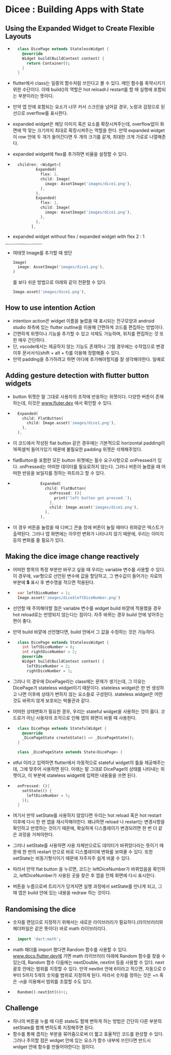 # Dicee : Building Apps with State

## Using the Expanded Widget to Create Flexible Layouts

- ```dart
    class DicePage extends StatelessWidget {
      @override
      Widget build(BuildContext context) {
        return Container();
      }
    }
    ```

- flutter에서 class는 일종의 함수처럼 쓰인다고 볼 수 있다. 메인 함수를 축약시키기 위한 수단이다. 이때 build()의 역할은 hot reload나 restart를 할 때 실행에 포함되는 부분이라는 뜻이다.

- 만약 앱 안에 포함되는 요소가 너무 커서 스크린을 넘어갈 경우, 노랑과 검정으로 된 선으로 overflow를 표시한다.

- expanded widget은 해당 이미지 혹은 요소를 확장시켜주는데, overflow없이 화면에 딱 맞는 크기까지 최대로 확장시켜주는 역할을 한다. 만약 expanded widget이 row 안에 두 개가 들어간다면 두 개의 크기를 같게, 최대한 크게 가로로 나열해준다.

- expanded widget에 flex를 추가하면 비율을 설정할 수 있다.

- ```dart
    children: <Widget>[
            Expanded(
              flex: 2,
              child: Image(  
                image: AssetImage('images/dice1.png'),
              ),
            ),
            Expanded(
              flex: 1,
              child: Image(  
                image: AssetImage('images/dice1.png'),
              ),
            ),
          ],
    ```

- expanded widget without flex / expanded widget with flex 2 : 1

<img src="C:\Users\KangDain\Documents\카카오톡 받은 파일\KakaoTalk_20200108_191848248.jpg" alt="KakaoTalk_20200108_191848248" style="zoom:25%;" /><img src="C:\Users\KangDain\Documents\카카오톡 받은 파일\KakaoTalk_20200108_191908175.jpg" alt="KakaoTalk_20200108_191908175" style="zoom:25%;" />

- 여태껏 Image를 추가할 때 썼던 

    ```dart
    Image(
      image: AssetImage('images/dice1.png'),
    )
    ```

    를 보다 쉬운 방법으로 아래와 같이 전환할 수 있다.

    ```dart
    Image.asset('images/dice1.png'),
    ```

## How to use intention Action

- intention action은 widget 이름을 눌렀을 때 표시되는 전구모양과 android studio 좌측에 있는 flutter outline을 이용해 간편하게 코드를 편집하는 방법이다.
- 간편하게 위젯이나 기능을 추가할 수 있고 삭제도 가능하며, 위치를 편집하는 것 또한 매우 간단하다.
- 단, vscode에서는 제공하지 않는 기능도 존재하나 그럴 경우에는 수작업으로 변경 이후 문서서식(shift + alt + f)를 이용해 정렬해줄 수 있다.
- 만약 padding을 추가하려고 하면 어디에 추가해야할지를 잘 생각해야한다. 일예로 

## Adding gesture detection with flutter button widgets

- button 위젯은 말 그대로 사용자의 조작에 반응하는 위젯이다. 다양한 버튼이 존재하는데, 이것은 www.fluter.dev 에서 확인할 수 있다.

- ```dart
    Expanded(
      child: FlatButton(
        child: Image.asset('images/dice1.png'),
      ),
    ),
    ```

- 이 코드에서 작성된 flat button 같은 경우에는 기본적으로 horizontal padding이 16픽셀씩 들어가있기 때문에 불필요한 padding 위젯은 삭제해주었다.

- flatButton을 포함한 모든 button 위젯에는 필수 요구사항으로 onPressed가 있다. onPressed는 어떠한 데이터를 필요로하지 않는다. 그러나 버튼이 눌렸을 때 어떠한 반응을 보일지를 정하는 파트라고 할 수 있다.

- ```dart
              Expanded(
                child: FlatButton(
                  onPressed: (){
                    print('left button got pressed.');
                  },
                  child: Image.asset('images/dice1.png'),
                ),
              ),
    ```

- 이 경우 버튼을 눌렀을 때 디버그 콘솔 창에 버튼이 눌릴 때마다 위와같은 텍스트가 출력된다. 그러나 앱 화면에는 아무런 변화가 나타나지 않기 때문에, 우리는 이미지 등의 변화를 줄 필요가 있다.

## Making the dice image change reactively

- 어떠한 항목의 특정 부분만 바꾸고 싶을 때 우리는 variable 변수를 사용할 수 있다. 이 경우에, var형으로 선언된 변수에 값을 할당하고, 그 변수값이 들어가는 자료의 부분에 <strong>$</strong> 표시 후 변수명을 적으면 적용된다.

- ```dart
    var leftDiceNumber = 1;
    Image.asset('images/dice$leftDiceNumber.png')
    ```

- 선언할 때 주의해야할 점은 variable 변수를 widget build 바깥에 적용했을 경우 hot reload로는 반영되지 않는다는 점이다. 자주 바뀌는 경우 build 안에 넣어주는 편이 좋다.

- 만약 build 바깥에 선언했다면, build 안에서 그 값을 수정하는 것은 가능하다.

- ```dart
    class DicePage extends StatelessWidget {
      int leftDiceNumber = 6;
      int rightDiceNumber = 2;
      @override
      Widget build(BuildContext context) {
        leftDiceNumber = 2;
        rightDiceNumber = 1;
    ```

- 그러나 이 경우에 DicePage라는 class에는 문제가 생기는데, 그 이유는 DicePage가 stateless widget이기 때문이다. stateless widget은 한 번 생성하고 나면 이후에 상태가 변하지 않는 요소들로 구성된다. stateless widget은 어떤 것도 바뀌지 않게 보호되는 박물관과 같다.

- 어떠한 상태변화가 필요한 경우, 우리는 stateful widget을 사용하는 것이 옳다. 코드로가 아닌 사용자의 조작으로 인해 앱의 화면이 바뀔 때 사용한다.

- ```dart
    class DicePage extends StatefulWidget {
      @override
      _DicePageState createState() => _DicePageState();
    }
    
    class _DicePageState extends State<DicePage> {
    ```

- stful 이라고 입력하면 flutter에서 자동적으로 stateful widget의 틀을 제공해주는데, 그에 맞추어 사용하면 된다. 아래는 말 그대로 DicePage의 상태를 나타내는 위젯이고, 이 부분에 stateless widget에 입력한 내용들을 쓰면 된다.

- ```dart
    onPressed: (){
      setState(() {
        leftDiceNumber = 5;
      });
    }
    ```

- 여기서 만약 setState를 사용하지 않았다면 우리는 hot reload 혹은 hot restart 이후에 다시 한 번 앱을 재시작해야한다. 왜냐하면 reload 나 restart는 변경사항을 확인하고 반영하는 것이기 때문에, 확실하게 디스플레이가 변경되려면 한 번 더 같은 과정을 거쳐야한다.

- 그러나 setState를 사용하면 사용 자체만으로도 데이터가 바뀌었다라는 뜻이기 때문에 한 번의 restart 만으로 바로 디스플레이에 변화를 보여줄 수 있다. 또한 setState는 비동기형식이기 때문에 자주자주 쉽게 바꿀 수 있다.

- 따라서 만약 flat button 을 누르면, 코드는 leftDiceNumber가 바뀌었음을 확인하고, leftDiceNumber가 사용된 곳을 찾은 후 앱을 전체 화면에 다시 표시한다.

- 버튼을 누름으로써 트리거가 당겨지면 실행 과정에서 setState를 만나게 되고, 그 때 앱은 build 안에 있는 내용을 redraw 하는 것이다.

## Randomising the dice

- 숫자를 랜덤으로 지정하기 위해서는 새로운 라이브러리가 필요하다.(라이브러리와 헤더파일은 같은  뜻이다) 바로 math 라이브러리다.

- ```dart
    import 'dart:math';
    ```

- math 헤더를 import 했다면 Random 함수를 사용할 수 있다. www.docs.flutter.dev에 가면 math 라이브러리 아래에 Random 함수를 찾을 수 있는데, Random 함수 다음에는 nextDouble, nextInt 등을 사용할 수 있다. next 괄호 안에는 범위를 지정할 수 있다. 만약 nextInt 안에 6이라고 적으면, 자동으로 0부터 5까지 5개의 숫자를 범위로 지정하게 된다. 따라서 숫자를 정하는 것은 +n 혹은 -n을 이용해서 범위를 조절할 수도 있다.

- ```dart
    Random().nextInt(6)+1;
    ```

## Challenge

- 하나의 버튼을 누를 때 다른 state도 함께 변하게 하는 방법은 간단히 다른 부분의 setState를 함께 변하도록 지정해주면 된다.
- 함수를 통해 겹치는 부분을 묶어줌으로써 더 짧고 효율적인 코드를 완성할 수 있다. 그러나 주의할 점은 widget 안에 있는 요소가 함수 내부에 쓰인다면 반드시 widget 안에 함수를 만들어야한다는 점이다.


